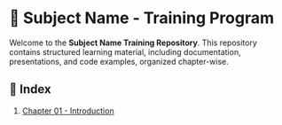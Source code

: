 # 🚀 Subject Name - Training Program
Welcome to the **Subject Name Training Repository**. This repository contains
structured learning material, including documentation, presentations, and
code examples, organized chapter-wise.
## 📑 Index
1. [Chapter 01 - Introduction](./Chapter-01-Introduction)
